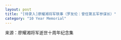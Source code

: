 ```yaml
---
layout: post
title: "[待录入]廖耀湘将军轶事（罗友伦：曾任第五军参谋长）"
category: "10 Year Memorial"
---
```

来源：廖耀湘将军逝世十周年纪念集